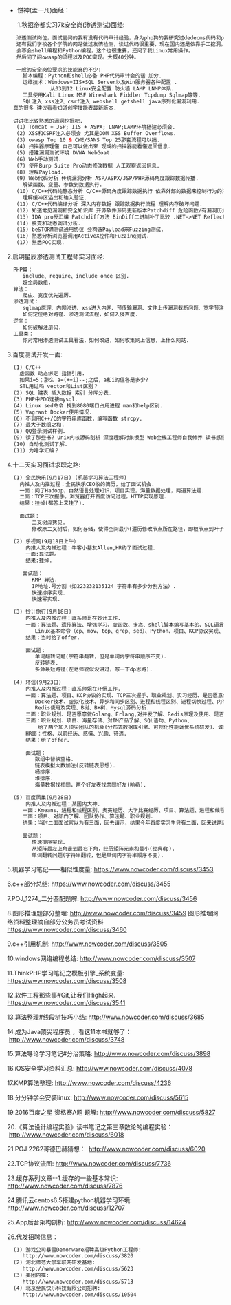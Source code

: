 * 饼神(孟一凡)面经：

  1.秋招帝都实习7k安全岗(渗透测试)面经:
```html
   渗透测试岗位，面试官问的我有没有代码审计经验，身为php狗的我研究过dedecms代码和phpcms代码.
   还有我们学校各个学院的网站做过友情检测，读过代码很重要，现在国内还是依靠手工挖洞。
   会不会shell编程和Python编程，这个也很重要，还问了我Linux常用操作。
   然后问了问owasp的流程以及POC实现。大概40分钟。

   一般的安全岗位要求的技能真的不少:
     脚本编程：Python和shell必备 PHP代码审计会的话 加分.
     运维技术：Windows+IIS+SQL Server以及Win服务器各种配置 .
              从03到12 Linux安全配置 防火墙 LAMP LNMP体系.
     工具使用Kali Linux MSF Wireshark Fiddler Tcpdump Sqlmap等等.
     SQL注入 xss注入 csrf注入 webshell getshell java序列化漏洞利用.
  真的很多 建议看看知道创宇技能表最新版本.
  
  讲讲我比较熟悉的漏洞挖掘吧.
   (1) Tomcat + JSP; IIS + ASPX; LNAP;LAMP环境搭建必须会.
   (2) XSS和CSRF注入必须会 尤其是DOM XSS Buffer Overflows.
   (3) owasp Top 10 & CWE/SANS Top 25那套流程可以搞.
   (4) 扫描器原理懂 自己可以做出来 现成的扫描器能看懂返回信息.
   (5) 搭建漏洞测试环境 DVWA WebGoat.
   (6) Web手动测试.
   (7) 使用Burp Suite Pro动态修改数据 人工观察返回信息.
   (8) 理解Payload.
   (9) Web代码分析 传统漏洞分析 ASP/ASPX/JSP/PHP源码角度跟踪数据传播.
     解读函数、变量、参数到数据执行.
   (10) C/C++代码纯静态分析 C/C++源码角度跟踪数据执行 依靠外部的数据来控制行为的污染.
     理解缓冲区溢出和输入验证.
   (11) C/C++代码编译分析 深入内存数据 跟踪数据执行流程 理解内存破坏问题.
   (12) 知道常见漏洞和安全知识库 开源软件源码更新版本Patchdiff 危险函数/有漏洞历史的函数.
   (13) IDA pro反汇编 Patchdiff方法 BinDiff二进制补丁比较 .NET->NET Reflector Java -> Java Decompiler.
   (14) 脱壳和动态调试分析.
   (15) beSTORM测试通用协议 会构造Payload来Fuzzing测试.
   (16) 熟悉分析浏览器调用ActiveX控件和Fuzzing测试.
   (17) 熟悉POC实现.
```

 2.启明星辰渗透测试工程师实习面经:
```html
  PHP篇：
     include、require、include_once 区别. 
     超全局数组.
  算法：
     爬虫、宽度优先遍历.
  渗透测试：
     sqlmap原理、内网渗透、xss进入内网、预传输漏洞、文件上传漏洞截断问题、宽字节注入、
     如何定位绝对路径、渗透测试流程，如何入侵百度.
  逆向：
     如何破解注册码.
  工具类：
     你对常用渗透测试工具看法，如何改进，如何收集网上信息，上什么网站.
```

  3.百度测试开发一面:
```html
  (1) C/C++
    虚函数 动态绑定 指针引用.
    如果i=5；那么 a=(++i)--;之后，a和i的值各是多少?
    STL用过吗 vector和List区别？
  (2) SQL 建表 插入数据 索引 分库分表.
  (3) PHP中PDO连接mysql.
  (4) Linux sed命令 找到8080端口占用进程 man和help区别.
  (5) Vagrant Docker使用情况.
  (6) 不调用C++/C的字符串库函数，编写函数 strcpy.
  (7) 最大子数组之和.
  (8) QQ登录测试样例.
  (9) 读了那些书? Unix内核源码剖析 深度理解对象模型 Web全栈工程师自我修养 读书感悟.
  (10) 自动化测试了解.
  (11) 为啥学汇编？
```

  4.十二天实习面试求职之路:
```html
  (1) 全民快乐(9月17日) (机器学习算法工程师)
    内推人及内推过程：全民快乐CEO收的简历，给了面试机会.
    一面：问了Hadoop，自然语言处理知识，项目实现，海量数据处理，两道算法题.
    二面：TCP三次握手，浏览器打开百度访问过程，HTTP实现原理.
    结果：挂掉(都答上来挂了).
    
    面试题：
        二叉树深拷贝.
        修改原二叉树后，如何存储，使得空间最小(遍历修改节点所在路径，即根节点到叶子节点).

  (2) 乐视网(9月18日上午）
      内推人及内推过程：牛客小基友Allen,HR约了面试过程.
      一面:算法题。
      结果:挂掉.
      
     面试题：  
        KMP 算法.
        IP地址.号分割（如223232135124 字符串有多少分割方法）.
        快速排序实现.
        快速幂实现.
      
  (3) 妙计旅行(9月18日)
      内推人及内推过程：直系师哥在妙计工作.
      一面：算法题、遗传算法、增强学习、虚函数、多态、shell脚本编写基本的、SQL语言、
         Linux基本命令（cp、mov、top、grep、sed）、Python、项目、KCP协议实现、libuv、libevent、TCP超时重传.
      结果：当时给了offer.
      
      面试题：
         单词翻转问题(字符串翻转，但是单词内字符串顺序不变).
         反转链表.
         多源最短路径(左老师貌似没讲过，写一下dp思路).
      
  (4) 环信(9月23日)
      内推人及内推过程：直系师姐在环信工作.
      一面：算法题、项目、KCP协议的实现、TCP三次握手、职业规划、实习经历、是否愿意做前端、
         Docker技术、虚拟化技术、异步和同步区别、进程和线程区别、进程切换过程、内存分布、
         Redis使用及实现、B树、B+树、Mysql源码分析.
      二面：职业规划、是否愿意做Golang、Erlang,对并发了解、Redis原理及使用、是否对分布式数据库引擎开发感兴趣.
      三面：职业规划、项目、海量存储、对IM产品了解、SQL语句、Python、
          给了两个加入顶尖团队的机会(分布式数据库引擎、可视化性能调优系统研发)、诚邀我加入环信.
      HR面：性格、以前经历、感情、兴趣、待遇.
      结果：给了offer.
      
      面试题：
         数组中替换空格.
         链表模拟大数加法(反转链表思想).
         桶排序.
         堆排序.
         海量数据找相同，两个好友表找共同好友(哈希).

  (5) 百度凤巢(9月28日)
      内推人及内推过程：某国内大神.
     一面：Kmeans、进程和线程区别、奥赛经历、大学比赛经历、项目、算法题、进程和线程的应用场景、LR分类器、机器学习算法.
     二面：项目、对部门了解、团队协作、算法题、职业规划.
     结果：当时二面面试官以为有三面，回去请示，结果今年百度实习生只有二面，回来说两周之内给通知.
     
     面试题：
        快速排序实现.
        从矩阵最左上角走到最右下角，经历矩阵元素和最小(经典dp).
        单词翻转问题(字符串翻转，但是单词内字符串顺序不变).
```

  5.机器学习笔记——相似性度量:
  <https://www.nowcoder.com/discuss/3453>

  6.c++部分总结:
  <https://www.nowcoder.com/discuss/3455>

  7.POJ_1274_二分匹配题解:
  <http://www.nowcoder.com/discuss/3456>

  8.图形推理题部分整理:
  <http://www.nowcoder.com/discuss/3459>
   图形推理网络资料整理摘自部分公务员考试资料
  <https://www.nowcoder.com/discuss/3460>

  9.c++引用机制:
  <http://www.nowcoder.com/discuss/3505>
  
  10.windows网络编程总结:
  <http://www.nowcoder.com/discuss/3507>

  11.ThinkPHP学习笔记之模板引擎_系统变量:
  <https://www.nowcoder.com/discuss/3508>
  
  12.软件工程那些事#Git,让我们High起来.
  <https://www.nowcoder.com/discuss/3541>
  
  13.算法整理#线段树技巧小结:
  <http://www.nowcoder.com/discuss/3685>

  14.成为Java顶尖程序员 ，看这11本书就够了：
  <http://www.nowcoder.com/discuss/3748>
  
  15.算法导论学习笔记#分治策略:
  <http://www.nowcoder.com/discuss/3898>

  16.iOS安全学习资料汇总:
  <http://www.nowcoder.com/discuss/4078>

  17.KMP算法整理:
  <http://www.nowcoder.com/discuss/4236>

  18.分分钟学会安装linux:
  <http://www.nowcoder.com/discuss/5615>

  19.2016百度之星 资格赛A题 题解:
  <http://www.nowcoder.com/discuss/5827>

  20.《算法设计编程实验》读书笔记之第三章数论的编程实验：
  <http://www.nowcoder.com/discuss/6018>

  21.POJ 2262哥德巴赫猜想：
  <http://www.nowcoder.com/discuss/6020>
  
  22.TCP协议流图:
  <http://www.nowcoder.com/discuss/7736>

  23.缓存系列文章--1.缓存的一些基本常识:
  <http://www.nowcoder.com/discuss/7876>

  24.腾讯云centos6.5搭建python机器学习环境:
  <http://www.nowcoder.com/discuss/12707>

  25.App后台架构剖析:
  <http://www.nowcoder.com/discuss/14624>
  
  26.代发招聘信息：
```html
  (1) 游戏公司暴雪Demonware招聘高级Python工程师:
     http://www.nowcoder.com/discuss/3820
  (2) 河北师范大学车联网研发基地:
     http://www.nowcoder.com/discuss/5623
  (3) 美团内推:
     http://www.nowcoder.com/discuss/5713
  (4) 北京全民快乐科技有限公司招聘:
     http://www.nowcoder.com/discuss/10504
```
